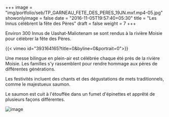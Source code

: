 +++
image =  "img/portfolio/seb/TP_GARNEAU_FETE_DES_PERES_19JN.mxf.mp4-05.jpg"
showonlyimage = false
date = "2016-11-05T19:57:40+05:30"
title = "Les Innus célèbrent la fête des Pères"
draft = false
weight = 7
+++

Environ 300 Innus de Uashat-Maliotenam se sont rendus à la rivière Moisie pour célébrer la fête des Pères.


<!--more-->

{{< vimeo id="393164165?title=0&byline=0&portrait=0">}}
&nbsp;

Une messe bilingue en plein-air est célébrée chaque été près de la rivière Moisie. Les familles s'y rassemblent pour rendre hommage aux pères de différentes générations.

Les festivités incluent des chants et des dégustations de mets traditionnels, comme le majestueux saumon.

Le saumon est cuit à l'étouffée dans un fumet d'épinettes et apprêté de plusieurs façons différentes.

![image](https://img.src.ca/2016/06/19/1250x703/160619_vj8ga_fete-peres-innus2_sn1250.jpg)